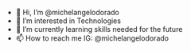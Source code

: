 - 👋 Hi, I’m @michelangelodorado
- 👀 I’m interested in Technologies
- 🌱 I’m currently learning skills needed for the future
- 📫 How to reach me IG: @michelangelodorado

<!---
michelangelodorado/michelangelodorado is a ✨ special ✨ repository because its `README.md` (this file) appears on your GitHub profile.
You can click the Preview link to take a look at your changes.
--->
